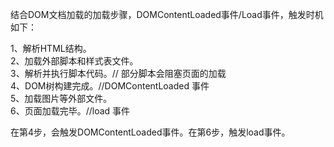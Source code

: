 结合DOM文档加载的加载步骤，DOMContentLoaded事件/Load事件，触发时机如下：

1、解析HTML结构。  
2、加载外部脚本和样式表文件。  
3、解析并执行脚本代码。// 部分脚本会阻塞页面的加载  
4、DOM树构建完成。//DOMContentLoaded 事件  
5、加载图片等外部文件。  
6、页面加载完毕。//load 事件  

在第4步，会触发DOMContentLoaded事件。在第6步，触发load事件。